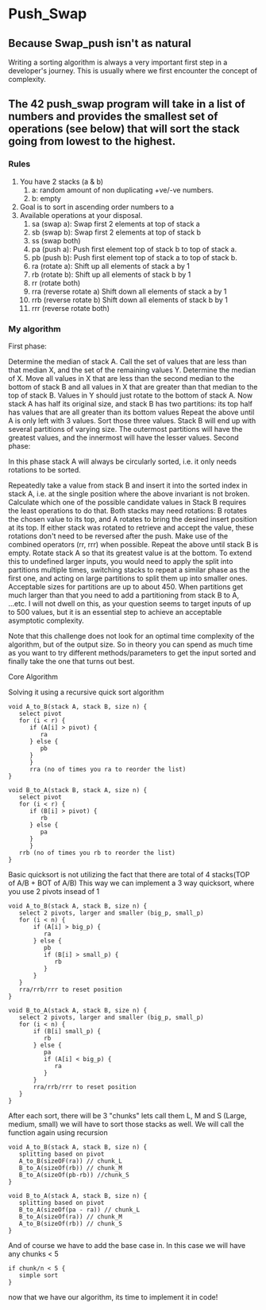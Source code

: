 # Push_Swap
## Because Swap_push isn't as natural

Writing a sorting algorithm is always a very important first step in a developer's journey. This is usually where we first encounter the concept of complexity.

The 42 push_swap program will take in a list of numbers and provides the smallest set of operations (see below) that will sort the stack going from lowest to the highest.
---

### Rules
1. You have 2 stacks (a & b)
   1. a: random amount of non duplicating +ve/-ve numbers.
   2. b: empty
2. Goal is to sort in ascending order numbers to a
3. Available operations at your disposal.
   1. sa (swap a): Swap first 2 elements at top of stack a
   2. sb (swap b): Swap first 2 elements at top of stack b
   3. ss (swap both)
   4. pa (push a): Push first element top of stack b to top of stack a.
   5. pb (push b): Push first element top of stack a to top of stack b.
   6. ra (rotate a): Shift up all elements of stack a by 1
   7. rb (rotate b): Shift up all elements of stack b by 1
   8. rr (rotate both)
   9. rra (reverse rotate a) Shift down all elements of stack a by 1
   10. rrb (reverse rotate b) Shift down all elements of stack b by 1
   11. rrr (reverse rotate both)

### My algorithm

First phase:

Determine the median of stack A. Call the set of values that are less than that median X, and the set of the remaining values Y.
Determine the median of X.
Move all values in X that are less than the second median to the bottom of stack B and all values in X that are greater than that median to the top of stack B. Values in Y should just rotate to the bottom of stack A.
Now stack A has half its original size, and stack B has two partitions: its top half has values that are all greater than its bottom values
Repeat the above until A is only left with 3 values. Sort those three values. Stack B will end up with several partitions of varying size. The outermost partitions will have the greatest values, and the innermost will have the lesser values.
Second phase:

In this phase stack A will always be circularly sorted, i.e. it only needs rotations to be sorted.

Repeatedly take a value from stack B and insert it into the sorted index in stack A, i.e. at the single position where the above invariant is not broken. Calculate which one of the possible candidate values in Stack B requires the least operations to do that. Both stacks may need rotations: B rotates the chosen value to its top, and A rotates to bring the desired insert position at its top. If either stack was rotated to retrieve and accept the value, these rotations don't need to be reversed after the push. Make use of the combined operators (rr, rrr) when possible.
Repeat the above until stack B is empty.
Rotate stack A so that its greatest value is at the bottom.
To extend this to undefined larger inputs, you would need to apply the split into partitions multiple times, switching stacks to repeat a similar phase as the first one, and acting on large partitions to split them up into smaller ones. Acceptable sizes for partitions are up to about 450. When partitions get much larger than that you need to add a partitioning from stack B to A, ...etc. I will not dwell on this, as your question seems to target inputs of up to 500 values, but it is an essential step to achieve an acceptable asymptotic complexity.

Note that this challenge does not look for an optimal time complexity of the algorithm, but of the output size. So in theory you can spend as much time as you want to try different methods/parameters to get the input sorted and finally take the one that turns out best.


Core Algorithm

Solving it using a recursive quick sort algorithm
```
void A_to_B(stack A, stack B, size n) {
   select pivot
   for (i < r) {
      if (A[i] > pivot) {
         ra
      } else {
         pb
      }
      }
      rra (no of times you ra to reorder the list)
}

void B_to_A(stack B, stack A, size n) {
   select pivot
   for (i < r) {
      if (B[i] > pivot) {
         rb
      } else {
         pa
      }
      }
   rrb (no of times you rb to reorder the list)
}
```

Basic quicksort is not utilizing the fact that there are total of 4 stacks(TOP of A/B + BOT of A/B)
This way we can implement a 3 way quicksort, where you use 2 pivots insead of 1
```
void A_to_B(stack A, stack B, size n) {
   select 2 pivots, larger and smaller (big_p, small_p)
   for (i < n) {
       if (A[i] > big_p) {
          ra
       } else {
          pb
          if (B[i] > small_p) {
             rb
          }
       }
   }
   rra/rrb/rrr to reset position
}

void B_to_A(stack A, stack B, size n) {
   select 2 pivots, larger and smaller (big_p, small_p)
   for (i < n) {
       if (B[i] small_p) {
          rb
       } else {
          pa
          if (A[i] < big_p) {
             ra
          }
       }
       rra/rrb/rrr to reset position
   }
}

```

After each sort, there will be 3 "chunks" lets call them L, M and S (Large, medium, small) we will have to sort those stacks as well. We will call the function again using recursion
```
void A_to_B(stack A, stack B, size n) {
   splitting based on pivot
   A_to_B(sizeOF(ra)) // chunk_L
   B_to_A(sizeOf(rb)) // chunk_M
   B_to_A(sizeOf(pb-rb)) //chunk_S
}

void B_to_A(stack A, stack B, size n) {
   splitting based on pivot
   B_to_A(sizeOf(pa - ra)) // chunk_L
   B_to_A(sizeOf(ra)) // chunk_M
   A_to_B(sizeOf(rb)) // chunk_S
}

```
And of course we have to add the base case in. In this case we will have any chunks < 5
```
if chunk/n < 5 {
   simple sort
}
```

now that we have our algorithm, its time to implement it in code!
